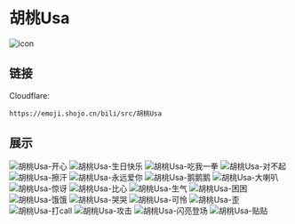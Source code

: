 # 胡桃Usa
![icon](https://emoji.shojo.cn/bili/src/胡桃Usa/icon.png)
## 链接
Cloudflare:
```
https://emoji.shojo.cn/bili/src/胡桃Usa
```
## 展示
![胡桃Usa-开心](https://emoji.shojo.cn/bili/src/胡桃Usa/胡桃Usa-开心.png)
![胡桃Usa-生日快乐](https://emoji.shojo.cn/bili/src/胡桃Usa/胡桃Usa-生日快乐.png)
![胡桃Usa-吃我一拳](https://emoji.shojo.cn/bili/src/胡桃Usa/胡桃Usa-吃我一拳.png)
![胡桃Usa-对不起](https://emoji.shojo.cn/bili/src/胡桃Usa/胡桃Usa-对不起.png)
![胡桃Usa-擦汗](https://emoji.shojo.cn/bili/src/胡桃Usa/胡桃Usa-擦汗.png)
![胡桃Usa-永远爱你](https://emoji.shojo.cn/bili/src/胡桃Usa/胡桃Usa-永远爱你.png)
![胡桃Usa-鹅鹅鹅](https://emoji.shojo.cn/bili/src/胡桃Usa/胡桃Usa-鹅鹅鹅.png)
![胡桃Usa-大喇叭](https://emoji.shojo.cn/bili/src/胡桃Usa/胡桃Usa-大喇叭.png)
![胡桃Usa-惊讶](https://emoji.shojo.cn/bili/src/胡桃Usa/胡桃Usa-惊讶.png)
![胡桃Usa-比心](https://emoji.shojo.cn/bili/src/胡桃Usa/胡桃Usa-比心.png)
![胡桃Usa-生气](https://emoji.shojo.cn/bili/src/胡桃Usa/胡桃Usa-生气.png)
![胡桃Usa-困困](https://emoji.shojo.cn/bili/src/胡桃Usa/胡桃Usa-困困.png)
![胡桃Usa-饿饿](https://emoji.shojo.cn/bili/src/胡桃Usa/胡桃Usa-饿饿.png)
![胡桃Usa-哭哭](https://emoji.shojo.cn/bili/src/胡桃Usa/胡桃Usa-哭哭.png)
![胡桃Usa-可怜](https://emoji.shojo.cn/bili/src/胡桃Usa/胡桃Usa-可怜.png)
![胡桃Usa-歪](https://emoji.shojo.cn/bili/src/胡桃Usa/胡桃Usa-歪.png)
![胡桃Usa-打call](https://emoji.shojo.cn/bili/src/胡桃Usa/胡桃Usa-打call.png)
![胡桃Usa-攻击](https://emoji.shojo.cn/bili/src/胡桃Usa/胡桃Usa-攻击.png)
![胡桃Usa-闪亮登场](https://emoji.shojo.cn/bili/src/胡桃Usa/胡桃Usa-闪亮登场.png)
![胡桃Usa-贴贴](https://emoji.shojo.cn/bili/src/胡桃Usa/胡桃Usa-贴贴.png)
